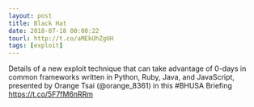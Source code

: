 ```yaml
---
layout: post
title: Black Hat
date: 2018-07-18 00:00:22
tourl: http://t.co/aMEkUhZgUH
tags: [exploit]
---
```

Details of a new exploit technique that can take advantage of 0-days in common frameworks written in Python, Ruby, Java, and JavaScript, presented by Orange Tsai (@orange_8361) in this #BHUSA Briefing https://t.co/5F7fM6nRRm